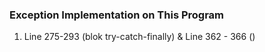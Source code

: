 ### Exception Implementation on This Program
1. Line 275-293 (blok try-catch-finally) & Line 362 - 366 ()